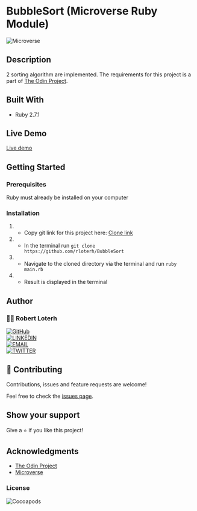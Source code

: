 # BubbleSort (Microverse Ruby Module)

![Microverse](https://img.shields.io/badge/-Microverse-007bff?style=for-the-badge)


## Description 
2 sorting algorithm are implemented. The requirements for this project is a part of [The Odin Project](https://www.theodinproject.com/).


## Built With
- Ruby 2.7.1


## Live Demo

[Live demo](https://repl.it/@rloterh/NavajowhiteBrilliantModules/)

## Getting Started

### Prerequisites

Ruby must already be installed on your computer

### Installation

1. - Copy git link for this project here: [Clone link](https://github.com/rloterh/BubbleSort)
2. - In the terminal run `git clone https://github.com/rloterh/BubbleSort`
3. - Navigate to the cloned directory via the terminal and run `ruby main.rb`
4. - Result is displayed in the terminal


## Author

### 👨‍💻 Robert Loterh

[![GitHub](https://img.shields.io/badge/-GitHub-000?style=for-the-badge&logo=GitHub&logoColor=white)](https://github.com/rloterh) <br>
[![LINKEDIN](https://img.shields.io/badge/-LINKEDIN-0077B5?style=for-the-badge&logo=Linkedin&logoColor=white)](https://www.linkedin.com/in/robert-loterh/) <br>
[![EMAIL](https://img.shields.io/badge/-EMAIL-D14836?style=for-the-badge&logo=Mail.Ru&logoColor=white)](mailto:rloterh@gmail.com) <br>
[![TWITTER](https://img.shields.io/badge/-TWITTER-1DA1F2?style=for-the-badge&logo=Twitter&logoColor=white)](https://twitter.com/RLoterh) <br>



## 🤝 Contributing

Contributions, issues and feature requests are welcome!

Feel free to check the [issues page](https://github.com/rloterh/BubbleSort/issues/new).


## Show your support

Give a ⭐️ if you like this project!

## Acknowledgments
- [The Odin Project](https://www.theodinproject.com/)
- [Microverse](https://www.microverse.org/)


### License

![Cocoapods](https://img.shields.io/cocoapods/l/AFNetworking?color=red&style=for-the-badge)
